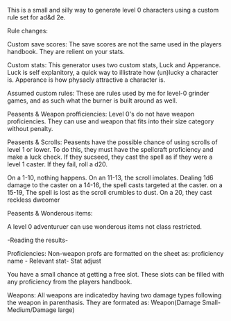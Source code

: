 This is a small and silly way to generate level 0 characters using a custom rule set for ad&d 2e. 

Rule changes:

Custom save scores:
The save scores are not the same used in the players handbook. They are relient on your stats.

Custom stats:
This generator uses two custom stats, Luck and Apperance. Luck is self explanitory, a quick way to illistrate how (un)lucky a character is. Apperance is how physacly attractive a character is. 

Assumed custom rules:
These are rules used by me for level-0 grinder games, and as such what the burner is built around as well.

Peasents & Weapon profficiencies:
Level 0's do not have weapon proficiencies. They can use and weapon that fits into their size category without penalty. 

Peasents & Scrolls:
Peasents have the possible chance of using scrolls of level 1 or lower. To do this, they must have the spellcraft proficiency and make a luck check. If they sucseed, they cast the spell as if they were a level 1 caster. If they fail, roll a d20.

On a 1-10, nothing happens.
On an 11-13, the scroll imolates. Dealing 1d6 damage to the caster
on a 14-16, the spell casts targeted at the caster.
on a 15-19, The spell is lost as the scroll crumbles to dust.
On a 20, they cast reckless dweomer

Peasents & Wonderous items:

A level 0 adventuruer can use wonderous items not class restricted.

-Reading the results-

Proficiencies:
Non-weapon profs are formatted on the sheet as:
proficiency name - Relevant stat- Stat adjust

You have a small chance at getting a free slot. These slots can be filled with any proficiency from the players handbook. 

Weapons:
All weapons are indicatedby having two damage types following the weapon in parenthasis. They are formated as:
Weapon(Damage Small-Medium/Damage large)


